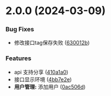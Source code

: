 # 2.0.0 (2024-03-09)


### Bug Fixes

* 修改接口tag保存失败 ([630012b](https://github.com/gozeon/yapii/commit/630012b7dc2c8952e033e07a0759900f1c1363e9))


### Features

* api 支持分享 ([410a1a0](https://github.com/gozeon/yapii/commit/410a1a00c93d8d216801f89bc2ced8f4795e5087))
* 接口显示环境 ([4bb7e2e](https://github.com/gozeon/yapii/commit/4bb7e2ebcabd2556c7c639befc7c5de706a0974f))
* **用户管理:** 添加用户 ([0ac506d](https://github.com/gozeon/yapii/commit/0ac506d47726d9023ed911adc60f63f8d4cc4db3))



